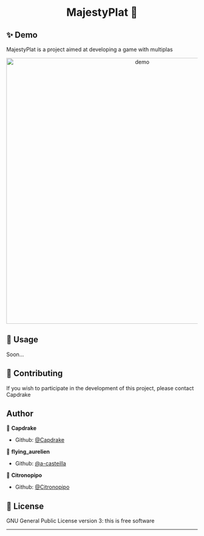 <h1 align="center">MajestyPlat 👋</h1>

## ✨ Demo

MajestyPlat is a project aimed at developing a game with multiplas

<p align="center">
  <img width="700" align="center" src="https://user-images.githubusercontent.com/72074285/146845943-4f6bc0be-c984-4abe-b845-43434e4d139c.png" alt="demo"/>
</p>

## 🚀 Usage

Soon...

## 🤝 Contributing

If you wish to participate in the development of this project, please contact Capdrake

## Author

👤 **Capdrake**

- Github: [@Capdrake](https://github.com/Capdrake)

👤 **flying_aurelien**

- Github: [@a-casteilla](https://github.com/a-casteilla)

👤 **Citronopipo**

- Github: [@Citronopipo](https://github.com/Citronopipo)


## 📝 License

GNU General Public License version 3: this is free software

---
